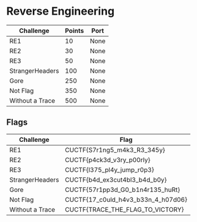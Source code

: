 # Reverse Engineering

| Challenge           | Points | Port |
| --------------------| ------ | ---- |
| RE1                 |  10    | None |
| RE2                 |  30    | None |
| RE3                 |  50    | None |
| StrangerHeaders     | 100    | None |
| Gore                | 250    | None |
| Not Flag            | 350    | None |
| Without a Trace     | 500    | None |

## Flags

| Challenge           | Flag                                  |
| ------------------- | ------------------------------------- |
| RE1                 | CUCTF{S7r1ng5_m4k3_R3_345y}           |
| RE2                 | CUCTF{p4ck3d_v3ry_p00rly}             |
| RE3                 | CUCTF{l375_pl4y_jump_r0p3}            |
| StrangerHeaders     | CUCTF{b4d_ex3cut4bl3_b4d_b0y}         |
| Gore                | CUCTF{57r1pp3d_G0_b1n4r135_huRt}      |
| Not Flag            | CUCTF{17_c0uld_h4v3_b33n_4_h07d06}    |
| Without a Trace     | CUCTF{TRACE_THE_FLAG_TO_VICTORY}      |
